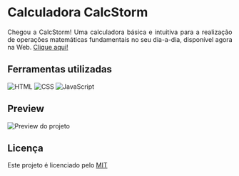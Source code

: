 # Calculadora CalcStorm

<p align="justify">
  Chegou a CalcStorm! Uma calculadora básica e intuitiva para a realização de operações matemáticas fundamentais no seu dia-a-dia, disponível agora na Web. <a href="https://matheusmstorm.github.io/CalcStorm/">Clique aqui!</a>
</p>

## Ferramentas utilizadas

![HTML](https://img.shields.io/badge/-HTML-blue?style=for-the-badge&logo=html5&logoColor=yellow)
![CSS](https://img.shields.io/badge/-CSS-blue?style=for-the-badge&logo=css3&logoColor=yellow)
![JavaScript](https://img.shields.io/badge/-JavaScript-blue?style=for-the-badge&logo=javascript&logoColor=yellow)

## Preview

<img href="img/print-calcstorm.png" alt="Preview do projeto">

## Licença
<p align="justify">
  Este projeto é licenciado pelo <a href="LICENSE">MIT</a>
</p>
